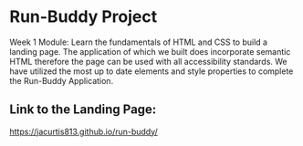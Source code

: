 # Run-Buddy Project
Week 1 Module: Learn the fundamentals of HTML and CSS to build a landing page. The application of which we built does incorporate semantic HTML therefore the page can be used with all accessibility standards. We have utilized the most up to date elements and style properties to complete the Run-Buddy Application.

## Link to the Landing Page:
https://jacurtis813.github.io/run-buddy/
